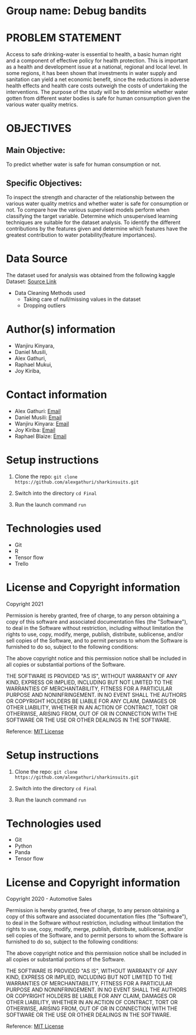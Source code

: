 # Group name: Debug bandits

# PROBLEM STATEMENT
Access to safe drinking-water is essential to health, a basic human right and a component of effective policy for health protection. This is important as a health and development issue at a national, regional and local level. In some regions, it has been shown that investments in water supply and sanitation can yield a net economic benefit, since the reductions in adverse health effects and health care costs outweigh the costs of undertaking the interventions. The purpose of the study will be to determine whether water gotten from different water bodies is safe for human consumption given the various water quality  metrics.


# OBJECTIVES
## Main Objective:
To predict whether water is safe for human consumption or not.


## Specific Objectives:
To inspect the strength and character of the relationship between the various water quality metrics and whether water is safe for consumption or not.
To compare how the various supervised models  perform when classifying the target variable.
Determine which unsupervised learning techniques are suitable for the dataset analysis.
To identify the different contributions by the features given and determine which features have the greatest contribution to water potability(feature importances).

# Data Source
The dataset used for analysis was obtained from the following kaggle
Dataset: [Source Link](https://www.kaggle.com/adityakadiwal/water-potability)

* Data Cleaning Methods used
    *  Taking care of null/missing values in the dataset 
    *  Dropping outliers

# Author(s) information
* Wanjiru Kinyara,
* Daniel Musili,
* Alex Gathuri,
* Raphael Mukui,
* Joy Kiriba,

# Contact information
* Alex Gathuri: [Email](mailto:gathurialex4@gmail.com)
* Daniel Musili: [Email](mailto:danielmusili72@gmail.com)
* Wanjiru Kinyara: [Email](mailto:wanjirukinyara@gmail.com)
* Joy Kiriba: [Email](mailto:joykiriba@gmail.com)
* Raphael Blaize: [Email](mailto:blaize433@gmail.com)

# Setup instructions

1. Clone the repo:
    `git clone https://github.com/alexgathuri/sharkinsuits.git`

1. Switch into the directory
    `cd Final`

1. Run the launch command
    `run`

# Technologies used

* Git
* R
* Tensor flow
* Trello



# License and Copyright information

Copyright 2021 

Permission is hereby granted, free of charge, to any person obtaining a copy of this software and associated documentation files (the "Software"), to deal in the Software without restriction, including without limitation the rights to use, copy, modify, merge, publish, distribute, sublicense, and/or sell copies of the Software, and to permit persons to whom the Software is furnished to do so, subject to the following conditions:

The above copyright notice and this permission notice shall be included in all copies or substantial portions of the Software.

THE SOFTWARE IS PROVIDED "AS IS", WITHOUT WARRANTY OF ANY KIND, EXPRESS OR IMPLIED, INCLUDING BUT NOT LIMITED TO THE WARRANTIES OF MERCHANTABILITY, FITNESS FOR A PARTICULAR PURPOSE AND NONINFRINGEMENT. IN NO EVENT SHALL THE AUTHORS OR COPYRIGHT HOLDERS BE LIABLE FOR ANY CLAIM, DAMAGES OR OTHER LIABILITY, WHETHER IN AN ACTION OF CONTRACT, TORT OR OTHERWISE, ARISING FROM, OUT OF OR IN CONNECTION WITH THE SOFTWARE OR THE USE OR OTHER DEALINGS IN THE SOFTWARE.

Reference: [MIT License](https://opensource.org/licenses/MIT)








# Setup instructions

1. Clone the repo:
    `git clone https://github.com/alexgathuri/sharkinsuits.git`

1. Switch into the directory
    `cd Final`

1. Run the launch command
    `run`

# Technologies used

* Git
* Python
* Panda
* Tensor flow


# License and Copyright information

Copyright 2020 - Automotive Sales

Permission is hereby granted, free of charge, to any person obtaining a copy of this software and associated documentation files (the "Software"), to deal in the Software without restriction, including without limitation the rights to use, copy, modify, merge, publish, distribute, sublicense, and/or sell copies of the Software, and to permit persons to whom the Software is furnished to do so, subject to the following conditions:

The above copyright notice and this permission notice shall be included in all copies or substantial portions of the Software.

THE SOFTWARE IS PROVIDED "AS IS", WITHOUT WARRANTY OF ANY KIND, EXPRESS OR IMPLIED, INCLUDING BUT NOT LIMITED TO THE WARRANTIES OF MERCHANTABILITY, FITNESS FOR A PARTICULAR PURPOSE AND NONINFRINGEMENT. IN NO EVENT SHALL THE AUTHORS OR COPYRIGHT HOLDERS BE LIABLE FOR ANY CLAIM, DAMAGES OR OTHER LIABILITY, WHETHER IN AN ACTION OF CONTRACT, TORT OR OTHERWISE, ARISING FROM, OUT OF OR IN CONNECTION WITH THE SOFTWARE OR THE USE OR OTHER DEALINGS IN THE SOFTWARE.

Reference: [MIT License](https://opensource.org/licenses/MIT)

